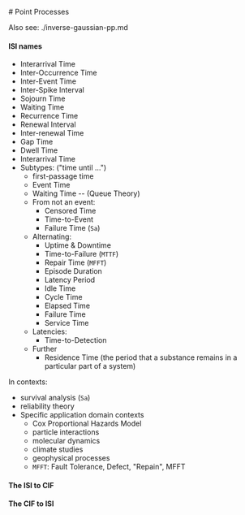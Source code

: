# Point Processes

Also see: ./inverse-gaussian-pp.md


#### ISI names
* Interarrival Time
* Inter-Occurrence Time
* Inter-Event Time
* Inter-Spike Interval
* Sojourn Time
* Waiting Time
* Recurrence Time
* Renewal Interval
* Inter-renewal Time
* Gap Time
* Dwell Time
* Interarrival Time
* Subtypes: ("time until ...")
   * first-passage time
   * Event Time
   * Waiting Time -- (Queue Theory)
   * From not an event:
      * Censored Time
      * Time-to-Event
      * Failure Time (`Sa`)
   * Alternating:
      * Uptime & Downtime
      * Time-to-Failure (`MTTF`)
      * Repair Time (`MFFT`)
      * Episode Duration
      * Latency Period
      * Idle Time
      * Cycle Time
      * Elapsed Time
      * Failure Time
      * Service Time
   * Latencies:
      * Time-to-Detection
   * Further
      * Residence Time (the period that a substance remains in a particular part of a system)

In contexts:
* survival analysis (`Sa`)
* reliability theory
* Specific application domain contexts
   * Cox Proportional Hazards Model
   * particle interactions
   * molecular dynamics
   * climate studies
   * geophysical processes
   * `MFFT`: Fault Tolerance, Defect, "Repain", MFFT

#### The ISI to CIF
#### The CIF to ISI

